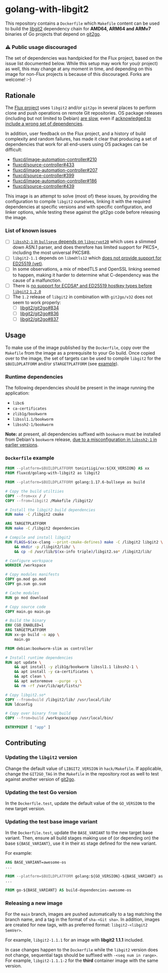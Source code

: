 # golang-with-libgit2

This repository contains a `Dockerfile` which `Makefile` content can be used to build the [libgit2][] dependency
chain for **AMD64, ARM64 and ARMv7** binaries of Go projects that depend on [git2go][]. 

### :warning: **Public usage discouraged**

The set of dependencies was handpicked for the Flux project, based on the issue list documented below. While this setup
may work for you(r project) as well, this may change at any moment in time, and depending on this image for non-Flux
projects is because of this discouraged. Forks are welcome! :-)

## Rationale

The [Flux project][] uses `libgit2` and/or `git2go` in several places to perform clone and push operations on remote
Git repositories. OS package releases (including but not limited to Debian) [are slow][libgit2-debian-tracker],
even if [acknowledged to include a wrong set of dependencies][libssh2-1-misconfiguration].

In addition, user feedback on the Flux project, and a history of build complexity and random failures, has made it clear
that producing a set of dependencies that work for all end-users using OS packages can be difficult:

- [fluxcd/image-automation-controller#210](https://github.com/fluxcd/image-automation-controller/issues/210)
- [fluxcd/source-controller#433](https://github.com/fluxcd/source-controller/issues/433)
- [fluxcd/image-automation-controller#207](https://github.com/fluxcd/image-automation-controller/issues/207)
- [fluxcd/source-controller#399](https://github.com/fluxcd/source-controller/issues/399)
- [fluxcd/image-automation-controller#186](https://github.com/fluxcd/image-automation-controller/issues/186)
- [fluxcd/source-controller#439](https://github.com/fluxcd/source-controller/issues/439)

This image is an attempt to solve (most of) these issues, by providing the configuration to compile `libgit2` ourselves,
linking it with the required dependencies at specific versions and with specific configuration, and linker options,
while testing these against the git2go code before releasing the image.

### List of known issues

- [ ] [`libssh2-1` in `bullseye` depends on `libgcrypt20`][libssh2-1-misconfiguration] which uses a slimmed down ASN.1
      parser, and does therefore has limited support for PKCS*, including the most universal PKCS#8.
- [ ] `libgit2-1.1` depends on `libmdtls12` which [does not provide support for ED25519 (yet)][mbedtls-ed25519].
- [ ] In some observations, a mix of mbedTLS and OpenSSL linking seemed to happen, making it harder to determine what
      C-dependency  was the cause of a malfunction.
- [ ] There is [no support for ECDSA* and ED25519 hostkey types before `libgit2` `1.2.0`][libgit2-5750]
- [ ] The `1.2` release of `libgit2` in combination with `git2go/v32` does not seem to work properly:
  - [ ] [libgit2/git2go#834](https://github.com/libgit2/git2go/issues/834)
  - [ ] [libgit2/git2go#836](https://github.com/libgit2/git2go/issues/836)
  - [ ] [libgit2/git2go#837](https://github.com/libgit2/git2go/issues/837)

## Usage

To make use of the image published by the `Dockerfile`, copy over the `Makefile` from the image as a prerequisite to
your Go build. Once copied over to the image, the set of targets can be used to compile `libgit2` for the
`$BUILDPLATFORM` and/or `$TARGETPLATFORM` (see [example](#Dockerfile-example)).

### Runtime dependencies

The following dependencies should be present in the image running the application:

- `libc6`
- `ca-certificates`
- `zlib1g/bookworm`
- `libssl1.1/bookworm`
- `libssh2-1/bookworm`

**Note:** at present, all dependencies suffixed with `bookworm` must be installed from Debian's `bookworm` release,
[due to a misconfiguration in `libssh2-1` in earlier versions][libssh2-1-misconfiguration].

### `Dockerfile` example

```Dockerfile
FROM --platform=$BUILDPLATFORM tonistiigi/xx:${XX_VERSION} AS xx
FROM fluxcd/golang-with-libgit2 as libgit2

FROM --platform=$BUILDPLATFORM golang:1.17.6-bullseye as build

# Copy the build utiltiies
COPY --from=xx / /
COPY --from=libgit2 /Makefile /libgit2/

# Install the libgit2 build dependencies
RUN make -C /libgit2 cmake

ARG TARGETPLATFORM
RUN make -C /libgit2 dependencies

# Compile and install libgit2
RUN FLAGS=$(xx-clang --print-cmake-defines) make -C /libgit2 libgit2 \
    && mkdir -p /libgit2/lib/ \
    && cp -d /usr/lib/$(xx-info triple)/libgit2.so* /libgit2/lib/

# Configure workspace
WORKDIR /workspace

# Copy modules manifests
COPY go.mod go.mod
COPY go.sum go.sum

# Cache modules
RUN go mod download

# Copy source code
COPY main.go main.go

# Build the binary
ENV CGO_ENABLED=1
ARG TARGETPLATFORM
RUN xx-go build -o app \
    main.go

FROM debian:bookworm-slim as controller

# Install runtime dependencies
RUN apt update \
    && apt install -y zlib1g/bookworm libssl1.1 libssh2-1 \
    && apt install -y ca-certificates \
    && apt clean \
    && apt autoremove --purge -y \
    && rm -rf /var/lib/apt/lists/*

# Copy libgit2.so*
COPY --from=build /libgit2/lib/ /usr/local/lib/
RUN ldconfig

# Copy over binary from build
COPY --from=build /workspace/app /usr/local/bin/

ENTRYPOINT [ "app" ]
```

## Contributing

### Updating the `libgit2` version

Change the default value of `LIBGIT2_VERSION` in `hack/Makefile`. If applicable, change the `GIT2GO_TAG` in the
`Makefile` in the repository root as well to test against another version of [git2go][].

### Updating the test Go version

In the `Dockerfile.test`, update the default value of the `GO_VERSION` to the new target version.

### Updating the test base image variant

In the `Dockerfile.test`, update the `BASE_VARIANT` to the new target base variant. Then, ensure all build stages making use
of (or depending on) the base `${BASE_VARIANT}`, use it in their `AS` stage defined for the new variant.

For example:

```Dockerfile
ARG BASE_VARIANT=awesome-os
...

FROM --platform=$BUILDPLATFORM golang:${GO_VERSION}-${BASE_VARIANT} as go-awesome-os
...

FROM go-${BASE_VARIANT} AS build-dependencies-awesome-os
```

### Releasing a new image

For the `main` branch, images are pushed automatically to a tag matching the branch name, and a tag in the format of
`sha-<Git sha>`. In addition, images are created for new tags, with as preferred format: `libgit2-<libgit2 SemVer>`.

For example, `libgit2-1.1.1` for an image with **libgit2 1.1.1** included.

In case changes happen to the `Dockerfile` while the `libgit2` version does not change, sequential tags should
be suffixed with `-<seq num in range>`. For example, `libgit2-1.1.1-2` for the **third** container image
with the same version.

[xx]: https://github.com/tonistiigi/xx
[Go container image]: https://hub.docker.com/_/golang
[libgit2]: https://github.com/libgit2/libgit2
[git2go]: https://github.com/libgit2/git2go
[Flux project]: https://github.com/fluxcd
[libgit2-debian-tracker]: https://tracker.debian.org/pkg/libgit2
[libssh2-1-misconfiguration]: https://bugs.debian.org/cgi-bin/bugreport.cgi?bug=668271
[mbedtls-ed25519]: https://github.com/ARMmbed/mbedtls/issues/2452
[libgit2-5750]: https://github.com/libgit2/libgit2/pull/5750
